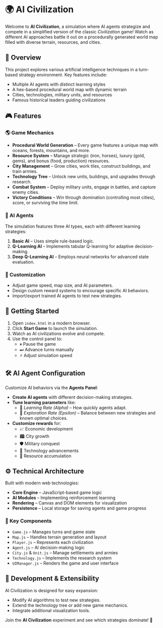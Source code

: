 # 🌍 AI Civilization

Welcome to **AI Civilization**, a simulation where AI agents strategize and compete in a simplified version of the classic *Civilization* game! Watch as different AI approaches battle it out on a procedurally generated world map filled with diverse terrain, resources, and cities.

## 🚀 Overview

This project explores various artificial intelligence techniques in a turn-based strategy environment. Key features include:

- Multiple AI agents with distinct learning styles
- A hex-based procedural world map with dynamic terrain
- Cities, technologies, military units, and resources
- Famous historical leaders guiding civilizations

## 🎮 Features

### 🌎 Game Mechanics

- **Procedural World Generation** – Every game features a unique map with oceans, forests, mountains, and more.
- **Resource System** – Manage strategic (iron, horses), luxury (gold, gems), and bonus (food, production) resources.
- **City Management** – Grow cities, work tiles, construct buildings, and train armies.
- **Technology Tree** – Unlock new units, buildings, and upgrades through research.
- **Combat System** – Deploy military units, engage in battles, and capture enemy cities.
- **Victory Conditions** – Win through domination (controlling most cities), score, or surviving the time limit.

### 🧠 AI Agents

The simulation features three AI types, each with different learning strategies:

1. **Basic AI** – Uses simple rule-based logic.
2. **Q-Learning AI** – Implements tabular Q-learning for adaptive decision-making.
3. **Deep Q-Learning AI** – Employs neural networks for advanced state evaluation.

### 🔧 Customization

- Adjust game speed, map size, and AI parameters.
- Design custom reward systems to encourage specific AI behaviors.
- Import/export trained AI agents to test new strategies.

## 🏁 Getting Started

1. Open `index.html` in a modern browser.
2. Click **Start Game** to launch the simulation.
3. Watch as AI civilizations evolve and compete.
4. Use the control panel to:
   - ⏸ Pause the game
   - ⏭ Advance turns manually
   - ⚡ Adjust simulation speed

## 🛠 AI Agent Configuration

Customize AI behaviors via the **Agents Panel**:

- **Create AI agents** with different decision-making strategies.
- **Tune learning parameters** like:
  - 🔹 *Learning Rate (Alpha)* – How quickly agents adapt.
  - 🔹 *Exploration Rate (Epsilon)* – Balance between new strategies and known optimal choices.
- **Customize rewards** for:
  - 📈 Economic development
  - 🏙️ City growth
  - 🛡️ Military conquest
  - 📜 Technology advancements
  - 💎 Resource accumulation

## ⚙️ Technical Architecture

Built with modern web technologies:

- **Core Engine** – JavaScript-based game logic
- **AI Modules** – Implementing reinforcement learning
- **Rendering** – Canvas and DOM elements for visualization
- **Persistence** – Local storage for saving agents and game progress

### 🔑 Key Components

- `Game.js` – Manages turns and game state
- `Map.js` – Handles terrain generation and layout
- `Player.js` – Represents each civilization
- `Agent.js` – AI decision-making logic
- `City.js` & `Unit.js` – Manage settlements and armies
- `Technology.js` – Implements the research system
- `UIManager.js` – Renders the game and user interface

## 🔧 Development & Extensibility

AI Civilization is designed for easy expansion:

- Modify AI algorithms to test new strategies.
- Extend the technology tree or add new game mechanics.
- Integrate additional visualization tools.

Join the **AI Civilization** experiment and see which strategies dominate! 🌟
